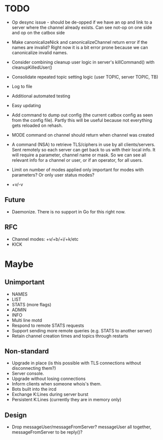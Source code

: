 # TODO
  * Op desync issue - should be de-opped if we have an op and link to a
    server where the channel already exists. Can see not-op on one side and
    op on the catbox side
  * Make canonicalizeNick and canonicalizeChannel return error if the names are
    invalid? Right now it is a bit error prone because we can canonicalize
    invalid names.
  * Consider combining cleanup user logic in server's killCommand() with
    cleanupKilledUser()
  * Consolidate repeated topic setting logic (user TOPIC, server TOPIC, TB)
  * Log to file
  * Additional automated testing
  * Easy updating
  * Add command to dump out config (the current catbox config as seen from
    the config file). Partly this will be useful because not everything
    gets reloaded on rehash.

  * MODE command on channel should return when channel was created
  * A command (NSA) to retrieve TLS/ciphers in use by all clients/servers. Sent
    remotely so each server can get back to us with their local info. It will
    require a parameter, channel name or mask. So we can see all relevant
    info for a channel or user, or if an operator, for all users.
  * Limit on number of modes applied only important for modes with parameters?
    Or only user status modes?
  * +v/-v


## Future
  * Daemonize. There is no support in Go for this right now.


## RFC
  * Channel modes: +v/+b/+i/+k/etc
  * KICK


# Maybe

## Unimportant
  * NAMES
  * LIST
  * STATS (more flags)
  * ADMIN
  * INFO
  * Multi line motd
  * Respond to remote STATS requests
  * Support sending more remote queries (e.g. STATS to another server)
  * Retain channel creation times and topics through restarts


## Non-standard
  * Upgrade in place (is this possible with TLS connections without
    disconnecting them?)
  * Server console.
  * Upgrade without losing connections
  * Inform clients when someone whois's them.
  * Bots built into the ircd
  * Exchange K:Lines during server burst
  * Persistent K:Lines (currently they are in memory only)


## Design
  * Drop messageUser/messageFromServer? messageUser all together,
    messageFromServer to be reply()?
